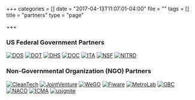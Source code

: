 +++
categories = []
date = "2017-04-13T11:07:01-04:00"
file = ""
tags = []
title = "partners"
type = "page"

+++
<style type="text/css">
	.inlineBlock {display:inline-block;vertical-align: top;}
</style>

### US Federal Government Partners

<div class="gridWrap">
	<a class="inlineBlock" href="https://www.state.gov/"><img alt="DOS" src="/GCTC/uploads/2017/06/09/DOS.png"></a>
	<a class="inlineBlock" href="https://www.transportation.gov/"><img alt="DOT" src="/GCTC/uploads/2017/06/09/DOT.png"></a>
	<a class="inlineBlock" href="https://www.dhs.gov/"><img alt="DHS" src="/GCTC/uploads/2017/06/09/DHS.png"></a>
	<a class="inlineBlock" href="https://www.ntia.doc.gov/home"><img alt="DOC" src="/GCTC/uploads/2017/06/09/DOC.png"></a>
	<a class="inlineBlock" href="http://www.trade.gov/"><img alt="ITA" src="/GCTC/uploads/2017/06/09/ITA.png"></a>
	<a class="inlineBlock" href="https://www.nsf.gov/"><img alt="NSF" src="/GCTC/uploads/2017/06/09/NSF.png"></a>
	<a class="inlineBlock" href="https://www.nitrd.gov/"><img alt="NITRD" src="/GCTC/uploads/2017/06/09/NITRD.png"></a>
</div>

### Non-Governmental Organization (NGO) Partners

<div class="gridWrap">
	<a class="inlineBlock" href="http://cleantechsandiego.org/"><img alt="CleanTech" src="/GCTC/uploads/2017/06/09/CleanTech_NG.png"></a>
	<a class="inlineBlock" href="http://www.jointventure.org/"><img alt="JointVenture" src="/GCTC/uploads/2017/06/09/JointVenture_NG.png"></a>
	<a class="inlineBlock" href="http://we-gov.org/"><img alt="WeGO" src="/GCTC/uploads/2017/06/09/WeGo_NG.png"></a>
	<a class="inlineBlock" href="https://www.fiware.org/"><img alt="Fiware" src="/GCTC/uploads/2017/06/09/Fiware_NG.png"></a>
	<a class="inlineBlock" href="http://metrolab.heinz.cmu.edu"><img alt="MetroLab" src="/GCTC/uploads/2017/06/09/MetroLab_NG.png"></a>
	<a class="inlineBlock" href="http://www.usgbc.org/"><img alt="GBC" src="/GCTC/uploads/2017/06/09/GBC_NG.png"></a>
	<a class="inlineBlock" href="http://www.naco.org/"><img alt="NACO" src="/GCTC/uploads/2017/06/09/NACO_NG.png"></a>
	<a class="inlineBlock" href="https://icma.org/"><img alt="ICMA" src="/GCTC/uploads/2017/06/09/ICMA_NG.png"></a>
	<a class="inlineBlock" href="https://www.us-ignite.org/"><img alt="usignite" src="/GCTC/uploads/2017/06/09/usignite_NG.png"></a> 
</div>
